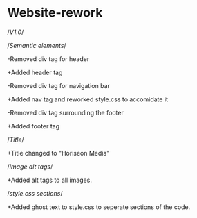 # Website-rework

/*V1.0*/

/*Semantic elements*/

-Removed div tag for header

+Added header tag

-Removed div tag for navigation bar

+Added nav tag and reworked style.css to accomidate it

-Removed div tag surrounding the footer

+Added footer tag

/*Title*/

+Title changed to "Horiseon Media"

/*Image alt tags*/

+Added alt tags to all images.

/*style.css sections*/

+Added ghost text to style.css to seperate sections of the code.

